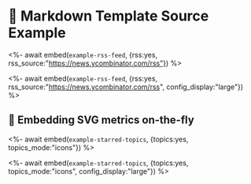 # 📒 Markdown Template Source Example

<%- await embed(`example-rss-feed`, {rss:yes, rss_source:"https://news.ycombinator.com/rss"}) %>

<%- await embed(`example-rss-feed`, {rss:yes, rss_source:"https://news.ycombinator.com/rss", config_display:"large"}) %>

## 🎈 Embedding SVG metrics on-the-fly

<%- await embed(`example-starred-topics`, {topics:yes, topics_mode:"icons"}) %>

<%- await embed(`example-starred-topics`, {topics:yes, topics_mode:"icons", config_display:"large"}) %>
